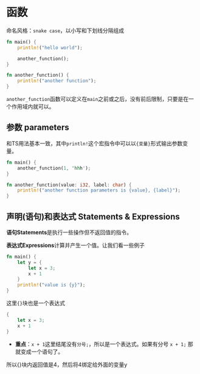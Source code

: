 # 函数

命名风格：`snake case`，以小写和下划线分隔组成

```rs
fn main() {
    println!("hello world");

    another_function();
}

fn another_function() {
    println!("another function");
}
```

`another_function`函数可以定义在`main`之前或之后，没有前后限制，只要是在一个作用域内就可以。

## 参数 parameters

和TS用法基本一致，其中`println!`这个宏指令中可以以`{变量}`形式输出参数变量。

```rs
fn main() {
    another_function(1, 'hhh');
}

fn another_function(value: i32, label: char) {
    println!("another function parameters is {value}, {label}");
}
```

## 声明(语句)和表达式 Statements & Expressions

**语句Statements**是执行一些操作但不返回值的指令。 

**表达式Expressions**计算并产生一个值。让我们看一些例子

```rs
fn main() {
    let y = {
        let x = 3;
        x + 1
    }
    println!("value is {y}");
}
```

这里`{}`块也是一个表达式

```rs
{
    let x = 3;
    x + 1
}
```

* **重点**：`x + 1`这里结尾没有`分号;`，所以是一个表达式。如果有分号 `x + 1;` 那就变成一个语句了。

所以{}块内返回值是4，然后将4绑定给外面的变量y

